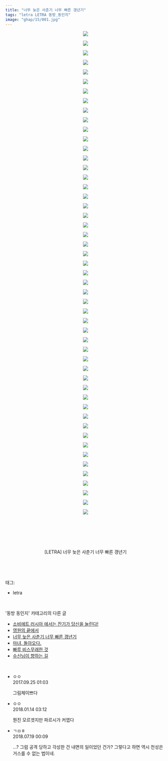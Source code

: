 ```yaml
---
title: "너무 늦은 사춘기 너무 빠른 갱년기"
tags: "letra LETRA 동방_동인지"
image: "ghap/15/001.jpg"
---
```

<div class="article">
<p style="text-align: center; clear: none; float: none;"><img src="{{ site.nasurl }}/ghap/15/001.jpg"/></p>
<p style="text-align: center; clear: none; float: none;"><img src="{{ site.nasurl }}/ghap/15/002.jpg"/></p>
<p style="text-align: center; clear: none; float: none;"><img src="{{ site.nasurl }}/ghap/15/003.jpg"/></p>
<p style="text-align: center; clear: none; float: none;"><img src="{{ site.nasurl }}/ghap/15/004.jpg"/></p>
<p style="text-align: center; clear: none; float: none;"><img src="{{ site.nasurl }}/ghap/15/005.jpg"/></p>
<p style="text-align: center; clear: none; float: none;"><img src="{{ site.nasurl }}/ghap/15/006.jpg"/></p>
<p style="text-align: center; clear: none; float: none;"><img src="{{ site.nasurl }}/ghap/15/007.jpg"/></p>
<p style="text-align: center; clear: none; float: none;"><img src="{{ site.nasurl }}/ghap/15/008.jpg"/></p>
<p style="text-align: center; clear: none; float: none;"><img src="{{ site.nasurl }}/ghap/15/009.jpg"/></p>
<p style="text-align: center; clear: none; float: none;"><img src="{{ site.nasurl }}/ghap/15/010.jpg"/></p>
<p style="text-align: center; clear: none; float: none;"><img src="{{ site.nasurl }}/ghap/15/011.jpg"/></p>
<p style="text-align: center; clear: none; float: none;"><img src="{{ site.nasurl }}/ghap/15/012.jpg"/></p>
<p style="text-align: center; clear: none; float: none;"><img src="{{ site.nasurl }}/ghap/15/013.jpg"/></p>
<p style="text-align: center; clear: none; float: none;"><img src="{{ site.nasurl }}/ghap/15/014.jpg"/></p>
<p style="text-align: center; clear: none; float: none;"><img src="{{ site.nasurl }}/ghap/15/015.jpg"/></p>
<p style="text-align: center; clear: none; float: none;"><img src="{{ site.nasurl }}/ghap/15/016.jpg"/></p>
<p style="text-align: center; clear: none; float: none;"><img src="{{ site.nasurl }}/ghap/15/017.jpg"/></p>
<p style="text-align: center; clear: none; float: none;"><img src="{{ site.nasurl }}/ghap/15/018.jpg"/></p>
<p style="text-align: center; clear: none; float: none;"><img src="{{ site.nasurl }}/ghap/15/019.jpg"/></p>
<p style="text-align: center; clear: none; float: none;"><img src="{{ site.nasurl }}/ghap/15/020.jpg"/></p>
<p style="text-align: center; clear: none; float: none;"><img src="{{ site.nasurl }}/ghap/15/021.jpg"/></p>
<p style="text-align: center; clear: none; float: none;"><img src="{{ site.nasurl }}/ghap/15/022.jpg"/></p>
<p style="text-align: center; clear: none; float: none;"><img src="{{ site.nasurl }}/ghap/15/023.jpg"/></p>
<p style="text-align: center; clear: none; float: none;"><img src="{{ site.nasurl }}/ghap/15/024.jpg"/></p>
<p style="text-align: center; clear: none; float: none;"><img src="{{ site.nasurl }}/ghap/15/025.jpg"/></p>
<p style="text-align: center; clear: none; float: none;"><img src="{{ site.nasurl }}/ghap/15/026.jpg"/></p>
<p style="text-align: center; clear: none; float: none;"><img src="{{ site.nasurl }}/ghap/15/027.jpg"/></p>
<p style="text-align: center; clear: none; float: none;"><img src="{{ site.nasurl }}/ghap/15/028.jpg"/></p>
<p style="text-align: center; clear: none; float: none;"><img src="{{ site.nasurl }}/ghap/15/029.jpg"/></p>
<p style="text-align: center; clear: none; float: none;"><img src="{{ site.nasurl }}/ghap/15/030.jpg"/></p>
<p style="text-align: center; clear: none; float: none;"><img src="{{ site.nasurl }}/ghap/15/031.jpg"/></p>
<p style="text-align: center; clear: none; float: none;"><img src="{{ site.nasurl }}/ghap/15/032.jpg"/></p>
<p style="text-align: center; clear: none; float: none;"><img src="{{ site.nasurl }}/ghap/15/033.jpg"/></p>
<p style="text-align: center; clear: none; float: none;"><img src="{{ site.nasurl }}/ghap/15/034.jpg"/></p>
<p style="text-align: center; clear: none; float: none;"><img src="{{ site.nasurl }}/ghap/15/035.jpg"/></p>
<p style="text-align: center; clear: none; float: none;"><img src="{{ site.nasurl }}/ghap/15/036.jpg"/></p>
<p style="text-align: center; clear: none; float: none;"><img src="{{ site.nasurl }}/ghap/15/037.jpg"/></p>
<p style="text-align: center; clear: none; float: none;"><img src="{{ site.nasurl }}/ghap/15/038.jpg"/></p>
<p style="text-align: center; clear: none; float: none;"><img src="{{ site.nasurl }}/ghap/15/039.jpg"/></p>
<p style="text-align: center; clear: none; float: none;"><img src="{{ site.nasurl }}/ghap/15/040.jpg"/></p>
<p style="text-align: center; clear: none; float: none;"><img src="{{ site.nasurl }}/ghap/15/041.jpg"/></p>
<p style="text-align: center; clear: none; float: none;"><img src="{{ site.nasurl }}/ghap/15/042.jpg"/></p>
<p style="text-align: center; clear: none; float: none;"><img src="{{ site.nasurl }}/ghap/15/043.jpg"/></p>
<p style="text-align: center; clear: none; float: none;"><img src="{{ site.nasurl }}/ghap/15/044.jpg"/></p>
<p style="text-align: center; clear: none; float: none;"><img src="{{ site.nasurl }}/ghap/15/045.jpg"/></p>
<p style="text-align: center; clear: none; float: none;"><img src="{{ site.nasurl }}/ghap/15/046.jpg"/></p>
<p style="text-align: center; clear: none; float: none;"><img src="{{ site.nasurl }}/ghap/15/047.jpg"/></p>
<p style="text-align: center; clear: none; float: none;"><img src="{{ site.nasurl }}/ghap/15/048.jpg"/></p>
<p style="text-align: center; clear: none; float: none;"><img src="{{ site.nasurl }}/ghap/15/049.jpg"/></p>
<p style="text-align: center; clear: none; float: none;"><img src="{{ site.nasurl }}/ghap/15/050.jpg"/></p>
<p style="text-align: center; clear: none; float: none;"><img src="{{ site.nasurl }}/ghap/15/051.jpg"/></p>
<p style="text-align: center; clear: none; float: none;"><br/></p>
<p style="text-align: center; clear: none; float: none;"><br/></p>
<p style="text-align: center; clear: none; float: none;"><br/></p>
<p style="text-align: center; clear: none; float: none;">[LETRA] 너무 늦은 사춘기 너무 빠른 갱년기</p>
<p><br/></p>
</div><br/>
<div class="tagTrail">
<p>태그: </p>
<ul>
<li>letra</li>
</ul>
</div><br/>
<div class="another">
<p>'동방 동인지' 카테고리의 다른 글</p>
<ul>
<li><a href="/2016-06-16-ghap_17">소비에트 러시아 에서는 잔기가 당신을 늘린다!</a></li>
<li><a href="/2016-06-16-ghap_16">영원의 끝에서</a></li>
<li><a href="/2016-06-16-ghap_15">너무 늦은 사춘기 너무 빠른 갱년기</a></li>
<li><a href="/2016-06-16-ghap_14">마녀, 돌아오다.</a></li>
<li><a href="/2016-06-16-ghap_13">빠루 비스무래한 것</a></li>
<li><a href="/2016-06-16-ghap_12">수신님이 향하는 길</a></li>
</ul>
</div><br/>
<div class="cb_module cb_fluid">
<div class="cb_wrt cb_profile">
<div class="comment">
<ul>
<li class="cb_thumb_off" id="comment15089798">
<div class="cb_comment_area">
<div class="cb_info_area">
<div class="cb_section">
<span class="cb_nick_name">ㅇㅇ</span>
</div>
<div class="cb_section">
<span class="cb_date">2017.09.25 01:03 </span>
</div>
</div>
<div class="cb_dsc_comment">
<p class="cb_dsc">
											그림체이쁘다
										</p>
</div>
</div></li>
<li class="cb_thumb_off" id="comment15173797">
<div class="cb_comment_area">
<div class="cb_info_area">
<div class="cb_section">
<span class="cb_nick_name">ㅇㅇ</span>
</div>
<div class="cb_section">
<span class="cb_date">2018.01.14 03:12 </span>
</div>
</div>
<div class="cb_dsc_comment">
<p class="cb_dsc">
											뭔진 모르겟지만 파르시가 커엽다
										</p>
</div>
</div></li>
<li class="cb_thumb_off" id="comment15289590">
<div class="cb_comment_area">
<div class="cb_info_area">
<div class="cb_section">
<span class="cb_nick_name">ㄱㅁㅎ</span>
</div>
<div class="cb_section">
<span class="cb_date">2018.07.19 00:09 </span>
</div>
</div>
<div class="cb_dsc_comment">
<p class="cb_dsc">
											...? 그럼 공격 당하고 각성한 건 내면의 일이었던 건가? 그렇다고 하면 역시 천성은 거스를 수 없는 법이네.
										</p>
</div>
</div></li>
</ul>
</div>
</div><!-- commentList close -->
</div><br/>
